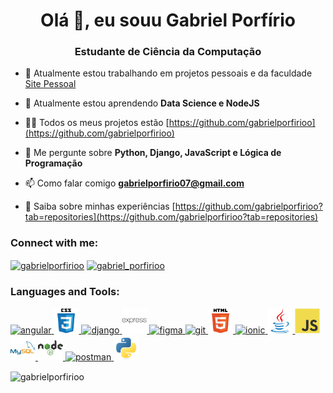 <!-- 
# Olá, sou Gabriel Porfírio! 👋

[![LinkedIn](https://img.shields.io/badge/LinkedIn-0077B5?style=flat&logo=linkedin&logoColor=white)](https://www.linkedin.com/in/gabriel-porfirio)
[![GitHub followers](https://img.shields.io/github/followers/gabrielporfirioo?label=Follow&style=social)](https://github.com/gabrielporfirioo)
[![GitHub Profile Views](https://komarev.com/ghpvc/?username=gabrielporfirioo&color=blue&style=flat)](https://github.com/gabrielporfirioo)

## Sobre Mim 🎯

🎓 Estudante de Ciência da Computação na UNINASSAU - Recife.  
💼 Buscando estágio na área de tecnologia com foco em desenvolvimento de sistemas e análise de dados.  
🌐 Experiência em desenvolvimento web/mobile, Python, Power BI, POO, Estrutura de Dados, Bancos de Dados e SCRUM.

### 🔍 Principais Interesses
- Desenvolvimento Web/Mobile
- Análise de Dados
- Fullstack
- Arquitetura de Software
- Metodologias Ágeis

## Stack Tecnológica 🚀

### Linguagens & Frameworks
![Python](https://img.shields.io/badge/Python-3776AB?style=flat&logo=python&logoColor=white)
![JavaScript](https://img.shields.io/badge/JavaScript-F7DF1E?style=flat&logo=javascript&logoColor=black)
![HTML5](https://img.shields.io/badge/HTML5-E34F26?style=flat&logo=html5&logoColor=white)
![CSS3](https://img.shields.io/badge/CSS3-1572B6?style=flat&logo=css3&logoColor=white)

### Frameworks & Bibliotecas
![Django](https://img.shields.io/badge/Django-092E20?style=flat&logo=django&logoColor=white)
![Angular](https://img.shields.io/badge/Angular-DD0031?style=flat&logo=angular&logoColor=white)
![Node.js](https://img.shields.io/badge/Node.js-43853D?style=flat&logo=node.js&logoColor=white)
![IONIC](https://img.shields.io/badge/Ionic-3880FF?style=flat&logo=ionic&logoColor=white)

### Banco de Dados & Ferramentas
![MySQL](https://img.shields.io/badge/MySQL-4479A1?style=flat&logo=mysql&logoColor=white)
![Git](https://img.shields.io/badge/Git-F05032?style=flat&logo=git&logoColor=white)
![Power BI](https://img.shields.io/badge/Power%20BI-F2C811?style=flat&logo=power-bi&logoColor=black)

## Projetos em Destaque 💻

### 🎬 [Sistema de Filmes](https://github.com/gabrielporfirioo/Django-filmes)
Sistema web desenvolvido em Django para gerenciamento de filmes e usuários.
- **Tecnologias**: Django, Python, SQLite
- **Features**: Autenticação, CRUD, Interface Responsiva

### 🌎 [Sistemas de Países](https://github.com/gabrielporfirioo/RESTCountries-veloz)
API REST desenvolvida em Express.js para consulta de informações sobre países.
- **Tecnologias**: Node.js, Express, REST API
- **Features**: Consulta de dados, Filtros, Documentação

### 📍 [Consulta CEP](https://github.com/gabrielporfirioo/ConsultaCep)
Aplicativo mobile para consulta de CEPs brasileiros.
- **Tecnologias**: Ionic, Angular, TypeScript
- **Features**: Geolocalização, Interface Intuitiva

## Métricas GitHub 📊

<div align="center">
  
![Estatísticas do GitHub](https://github-readme-stats.vercel.app/api?username=gabrielporfirioo&show_icons=true&theme=dracula)
![Linguagens Mais Usadas](https://github-readme-stats.vercel.app/api/top-langs/?username=gabrielporfirioo&layout=compact&theme=dracula)

</div>

## Entre em Contato 📫

- LinkedIn: [Gabriel Porfírio](https://www.linkedin.com/in/gabriel-porfirio)
- Email: gabrielporfirio07@gmail.com
- Portfolio: [gabrielporfirio](https://www.appinbio.com/gabrielporfirio)

---
⭐️ From [gabrielporfirioo](https://github.com/gabrielporfirioo) -->

<h1 align="center">Olá 👋, eu souu Gabriel Porfírio</h1>
<h3 align="center">Estudante de Ciência da Computação</h3>

- 🔭 Atualmente estou trabalhando em projetos pessoais e da faculdade [Site Pessoal](https://www.appinbio.com/gabrielporfirio)

- 🌱 Atualmente estou aprendendo **Data Science e NodeJS**

- 👨‍💻 Todos os meus projetos estão [https://github.com/gabrielporfirioo](https://github.com/gabrielporfirioo)

- 💬 Me pergunte sobre **Python, Django, JavaScript e Lógica de Programação**

- 📫 Como falar comigo **gabrielporfirio07@gmail.com**

- 📄 Saiba sobre minhas experiências [https://github.com/gabrielporfirioo?tab=repositories](https://github.com/gabrielporfirioo?tab=repositories)

<h3 align="left">Connect with me:</h3>
<p align="left">
<a href="https://linkedin.com/in/gabrielporfirioo" target="blank"><img align="center" src="https://raw.githubusercontent.com/rahuldkjain/github-profile-readme-generator/master/src/images/icons/Social/linked-in-alt.svg" alt="gabrielporfirioo" height="30" width="40" /></a>
<a href="https://instagram.com/gabriel_porfirioo" target="blank"><img align="center" src="https://raw.githubusercontent.com/rahuldkjain/github-profile-readme-generator/master/src/images/icons/Social/instagram.svg" alt="gabriel_porfirioo" height="30" width="40" /></a>
</p>

<h3 align="left">Languages and Tools:</h3>
<p align="left"> <a href="https://angular.io" target="_blank" rel="noreferrer"> <img src="https://angular.io/assets/images/logos/angular/angular.svg" alt="angular" width="40" height="40"/> </a> <a href="https://www.w3schools.com/css/" target="_blank" rel="noreferrer"> <img src="https://raw.githubusercontent.com/devicons/devicon/master/icons/css3/css3-original-wordmark.svg" alt="css3" width="40" height="40"/> </a> <a href="https://www.djangoproject.com/" target="_blank" rel="noreferrer"> <img src="https://cdn.worldvectorlogo.com/logos/django.svg" alt="django" width="40" height="40"/> </a> <a href="https://expressjs.com" target="_blank" rel="noreferrer"> <img src="https://raw.githubusercontent.com/devicons/devicon/master/icons/express/express-original-wordmark.svg" alt="express" width="40" height="40"/> </a> <a href="https://www.figma.com/" target="_blank" rel="noreferrer"> <img src="https://www.vectorlogo.zone/logos/figma/figma-icon.svg" alt="figma" width="40" height="40"/> </a> <a href="https://git-scm.com/" target="_blank" rel="noreferrer"> <img src="https://www.vectorlogo.zone/logos/git-scm/git-scm-icon.svg" alt="git" width="40" height="40"/> </a> <a href="https://www.w3.org/html/" target="_blank" rel="noreferrer"> <img src="https://raw.githubusercontent.com/devicons/devicon/master/icons/html5/html5-original-wordmark.svg" alt="html5" width="40" height="40"/> </a> <a href="https://ionicframework.com" target="_blank" rel="noreferrer"> <img src="https://upload.wikimedia.org/wikipedia/commons/d/d1/Ionic_Logo.svg" alt="ionic" width="40" height="40"/> </a> <a href="https://www.java.com" target="_blank" rel="noreferrer"> <img src="https://raw.githubusercontent.com/devicons/devicon/master/icons/java/java-original.svg" alt="java" width="40" height="40"/> </a> <a href="https://developer.mozilla.org/en-US/docs/Web/JavaScript" target="_blank" rel="noreferrer"> <img src="https://raw.githubusercontent.com/devicons/devicon/master/icons/javascript/javascript-original.svg" alt="javascript" width="40" height="40"/> </a> <a href="https://www.mysql.com/" target="_blank" rel="noreferrer"> <img src="https://raw.githubusercontent.com/devicons/devicon/master/icons/mysql/mysql-original-wordmark.svg" alt="mysql" width="40" height="40"/> </a> <a href="https://nodejs.org" target="_blank" rel="noreferrer"> <img src="https://raw.githubusercontent.com/devicons/devicon/master/icons/nodejs/nodejs-original-wordmark.svg" alt="nodejs" width="40" height="40"/> </a> <a href="https://postman.com" target="_blank" rel="noreferrer"> <img src="https://www.vectorlogo.zone/logos/getpostman/getpostman-icon.svg" alt="postman" width="40" height="40"/> </a> <a href="https://www.python.org" target="_blank" rel="noreferrer"> <img src="https://raw.githubusercontent.com/devicons/devicon/master/icons/python/python-original.svg" alt="python" width="40" height="40"/> </a> </p>

<p><img align="center" src="https://github-readme-stats.vercel.app/api/top-langs?username=gabrielporfirioo&show_icons=true&locale=en&layout=compact" alt="gabrielporfirioo" /></p>



